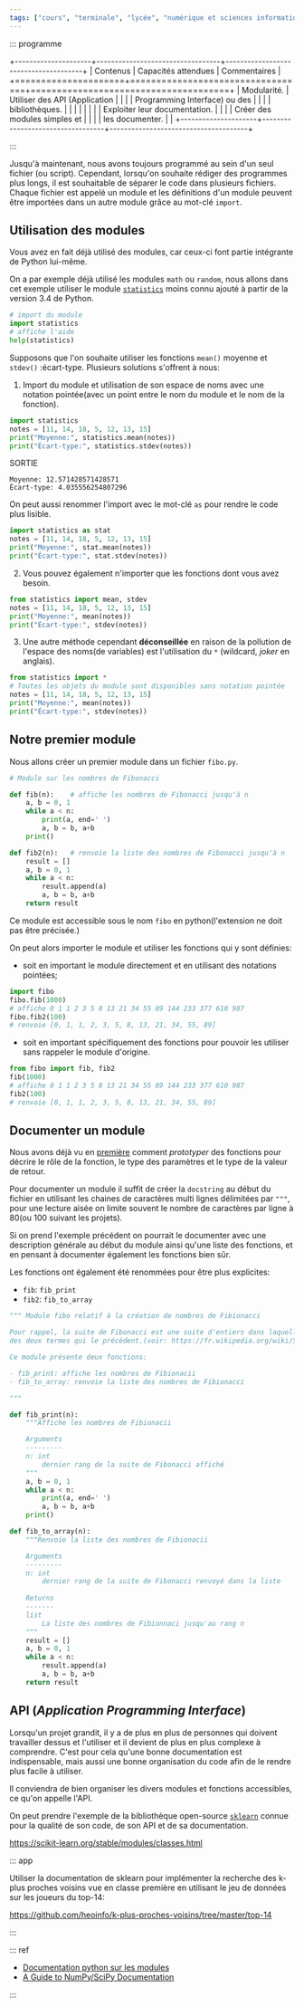 ```yaml
---
tags: ["cours", "terminale", "lycée", "numérique et sciences informatiques", "nsi"]
---
```


::: programme

+---------------------+----------------------------------+--------------------------------------+
|      Contenus       |       Capacités attendues        |             Commentaires             |
+=====================+==================================+======================================+
| Modularité.         | Utiliser des API (Application    |                                      |
|                     | Programming Interface) ou des    |                                      |
|                     | bibliothèques.                   |                                      |
|                     |                                  |                                      |
|                     | Exploiter leur documentation.    |                                      |
|                     | Créer des modules simples et     |                                      |
|                     | les documenter.                  |                                      |
+---------------------+----------------------------------+--------------------------------------+

:::

Jusqu'à maintenant, nous avons toujours programmé au sein d'un seul fichier (ou script). Cependant,
lorsqu'on souhaite rédiger des programmes plus longs, il est souhaitable de séparer le code dans
plusieurs fichiers. Chaque fichier est appelé un module et les définitions d'un module peuvent être
importées dans un autre module grâce au mot-clé `import`.

## Utilisation des modules

Vous avez en fait déjà utilisé des modules, car ceux-ci font partie intégrante de Python lui-même.

On a par exemple déjà utilisé les modules `math` ou `random`, nous allons dans cet exemple utiliser
le module [`statistics`](https://docs.python.org/fr:3/library/statistics.html) moins connu ajouté à
partir de la version 3.4 de Python.

```python
# import du module
import statistics
# affiche l'aide
help(statistics)
```

Supposons que l'on souhaite utiliser les fonctions `mean()` moyenne et `stdev()` :écart-type.
Plusieurs solutions s'offrent à nous:

1. Import du module et utilisation de son espace de noms avec une notation pointée(avec un point
   entre le nom du module et le nom de la fonction).

```python
import statistics
notes = [11, 14, 18, 5, 12, 13, 15]
print("Moyenne:", statistics.mean(notes))
print("Écart-type:", statistics.stdev(notes))
```
SORTIE
```
Moyenne: 12.571428571428571
Écart-type: 4.035556254807296
```

On peut aussi renommer l'import avec le mot-clé `as` pour rendre le code plus lisible.

```python
import statistics as stat
notes = [11, 14, 18, 5, 12, 13, 15]
print("Moyenne:", stat.mean(notes))
print("Écart-type:", stat.stdev(notes))
```

2. Vous pouvez également n'importer que les fonctions dont vous avez besoin.

```python
from statistics import mean, stdev
notes = [11, 14, 18, 5, 12, 13, 15]
print("Moyenne:", mean(notes))
print("Écart-type:", stdev(notes))
```

3. Une autre méthode cependant **déconseillée** en raison de la pollution de l'espace des noms(de
   variables) est l'utilisation du `*` (wildcard, _joker_ en anglais).

```python
from statistics import *
# Toutes les objets du module sont disponibles sans notation pointée
notes = [11, 14, 18, 5, 12, 13, 15]
print("Moyenne:", mean(notes))
print("Écart-type:", stdev(notes))
```

## Notre premier module

Nous allons créer un premier module dans un fichier `fibo.py`.

```python
# Module sur les nombres de Fibonacci

def fib(n):    # affiche les nombres de Fibonacci jusqu'à n
    a, b = 0, 1
    while a < n:
        print(a, end=' ')
        a, b = b, a+b
    print()

def fib2(n):   # renvoie la liste des nombres de Fibonacci jusqu'à n
    result = []
    a, b = 0, 1
    while a < n:
        result.append(a)
        a, b = b, a+b
    return result
```

Ce module est accessible sous le nom `fibo` en python(l'extension ne doit pas être précisée.)

On peut alors importer le module et utiliser les fonctions qui y sont définies:

- soit en important le module directement et en utilisant des notations pointées;

```python
import fibo
fibo.fib(1000)
# affiche 0 1 1 2 3 5 8 13 21 34 55 89 144 233 377 610 987
fibo.fib2(100)
# renvoie [0, 1, 1, 2, 3, 5, 8, 13, 21, 34, 55, 89]
```

- soit en important spécifiquement des fonctions pour pouvoir les utiliser sans rappeler le module
  d'origine.

```python
from fibo import fib, fib2
fib(1000)
# affiche 0 1 1 2 3 5 8 13 21 34 55 89 144 233 377 610 987
fib2(100)
# renvoie [0, 1, 1, 2, 3, 5, 8, 13, 21, 34, 55, 89]
```
## Documenter un module

Nous avons déjà vu en
[première](/1g/nsi/7-langages-et-programmation/6-fonctions/#prototyper-une-fonction)
comment _prototyper_ des fonctions pour décrire le rôle de la fonction, le type des paramètres et
le type de la valeur de retour.

Pour documenter un module il suffit de créer la `docstring` au début du fichier en utilisant les
chaines de caractères multi lignes délimitées par `"""`, pour une lecture aisée on limite souvent le
nombre de caractères par ligne à 80(ou 100 suivant les projets).

Si on prend l'exemple précédent on pourrait le documenter avec une description générale au début du
module ainsi qu'une liste des fonctions, et en pensant à documenter également les fonctions bien
sûr.

Les fonctions ont également été renommées pour être plus explicites:

- `fib`: `fib_print`
- `fib2`: `fib_to_array`

```python
""" Module fibo relatif à la création de nombres de Fibionacci

Pour rappel, la suite de Fibonacci est une suite d'entiers dans laquelle chaque terme est la somme 
des deux termes qui le précèdent.(voir: https://fr.wikipedia.org/wiki/Suite_de_Fibonacci)

Ce module présente deux fonctions:

- fib_print: affiche les nombres de Fibionacii
- fib_to_array: renvoie la liste des nombres de Fibionacci

"""

def fib_print(n):
    """Affiche les nombres de Fibionacii

    Arguments
    ---------
    n: int
        dernier rang de la suite de Fibonacci affiché
    """
    a, b = 0, 1
    while a < n:
        print(a, end=' ')
        a, b = b, a+b
    print()

def fib_to_array(n):
    """Renvoie la liste des nombres de Fibionacii

    Arguments
    ---------
    n: int
        dernier rang de la suite de Fibonacci renvoyé dans la liste
    
    Returns
    -------
    list
        La liste des nombres de Fibionnaci jusqu'au rang n
    """
    result = []
    a, b = 0, 1
    while a < n:
        result.append(a)
        a, b = b, a+b
    return result
```

## API (_Application Programming Interface_)

Lorsqu'un projet grandit, il y a de plus en plus de personnes qui doivent travailler dessus et
l'utiliser et il devient de plus en plus complexe à comprendre. C'est pour cela qu'une bonne
documentation est indispensable, mais aussi une bonne organisation du code afin de le rendre plus
facile à utiliser.

Il conviendra de bien organiser les divers modules et fonctions accessibles, ce qu'on appelle
l'API.

On peut prendre l'exemple de la bibliothèque open-source
[`sklearn`](https://github.com/scikit-learn/scikit-learn) connue pour la qualité de son code, de
son API et de sa documentation.

https://scikit-learn.org/stable/modules/classes.html

::: app

Utiliser la documentation de sklearn pour implémenter la recherche des k-plus proches voisins vue
en classe première en utilisant le jeu de données sur les joueurs du top-14: 

https://github.com/heoinfo/k-plus-proches-voisins/tree/master/top-14

:::

  
::: ref

- [Documentation python sur les modules](https://docs.python.org/fr/3/tutorial/modules.html)
- [A Guide to NumPy/SciPy Documentation](https://numpy.org/devdocs/docs/howto_document.html)

:::